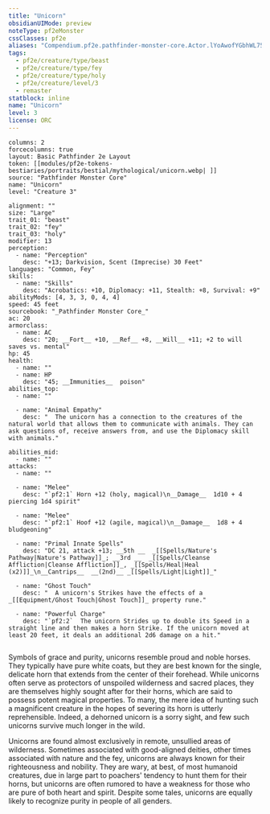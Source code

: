 ```yaml
---
title: "Unicorn"
obsidianUIMode: preview
noteType: pf2eMonster
cssClasses: pf2e
aliases: "Compendium.pf2e.pathfinder-monster-core.Actor.lYoAwofYGbhWL75Q" 
tags:
  - pf2e/creature/type/beast
  - pf2e/creature/type/fey
  - pf2e/creature/type/holy
  - pf2e/creature/level/3
  - remaster
statblock: inline
name: "Unicorn"
level: 3
license: ORC
---
```


```statblock
columns: 2
forcecolumns: true
layout: Basic Pathfinder 2e Layout
token: [[modules/pf2e-tokens-bestiaries/portraits/bestial/mythological/unicorn.webp| ]]
source: "Pathfinder Monster Core"
name: "Unicorn"
level: "Creature 3"

alignment: ""
size: "Large"
trait_01: "beast"
trait_02: "fey"
trait_03: "holy"
modifier: 13
perception:
  - name: "Perception"
    desc: "+13; Darkvision, Scent (Imprecise) 30 Feet"
languages: "Common, Fey"
skills:
  - name: "Skills"
    desc: "Acrobatics: +10, Diplomacy: +11, Stealth: +8, Survival: +9"
abilityMods: [4, 3, 3, 0, 4, 4]
speed: 45 feet
sourcebook: "_Pathfinder Monster Core_"
ac: 20
armorclass:
  - name: AC
    desc: "20; __Fort__ +10, __Ref__ +8, __Will__ +11; +2 to will saves vs. mental"
hp: 45
health:
  - name: ""
  - name: HP
    desc: "45; __Immunities__  poison"
abilities_top:
  - name: ""

  - name: "Animal Empathy"
    desc: "  The unicorn has a connection to the creatures of the natural world that allows them to communicate with animals. They can ask questions of, receive answers from, and use the Diplomacy skill with animals."

abilities_mid:
  - name: ""
attacks:
  - name: ""

  - name: "Melee"
    desc: "`pf2:1` Horn +12 (holy, magical)\n__Damage__  1d10 + 4 piercing 1d4 spirit"

  - name: "Melee"
    desc: "`pf2:1` Hoof +12 (agile, magical)\n__Damage__  1d8 + 4 bludgeoning"

  - name: "Primal Innate Spells"
    desc: "DC 21, attack +13; __5th __  _[[Spells/Nature's Pathway|Nature's Pathway]]_; __3rd __  _[[Spells/Cleanse Affliction|Cleanse Affliction]]_, _[[Spells/Heal|Heal (x2)]]_\n__Cantrips__  __(2nd)__ _[[Spells/Light|Light]]_"

  - name: "Ghost Touch"
    desc: "  A unicorn's Strikes have the effects of a _[[Equipment/Ghost Touch|Ghost Touch]]_ property rune."

  - name: "Powerful Charge"
    desc: "`pf2:2`  The unicorn Strides up to double its Speed in a straight line and then makes a horn Strike. If the unicorn moved at least 20 feet, it deals an additional 2d6 damage on a hit."
 
```



Symbols of grace and purity, unicorns resemble proud and noble horses. They typically have pure white coats, but they are best known for the single, delicate horn that extends from the center of their forehead. While unicorns often serve as protectors of unspoiled wilderness and sacred places, they are themselves highly sought after for their horns, which are said to possess potent magical properties. To many, the mere idea of hunting such a magnificent creature in the hopes of severing its horn is utterly reprehensible. Indeed, a dehorned unicorn is a sorry sight, and few such unicorns survive much longer in the wild.

Unicorns are found almost exclusively in remote, unsullied areas of wilderness. Sometimes associated with good-aligned deities, other times associated with nature and the fey, unicorns are always known for their righteousness and nobility. They are wary, at best, of most humanoid creatures, due in large part to poachers' tendency to hunt them for their horns, but unicorns are often rumored to have a weakness for those who are pure of both heart and spirit. Despite some tales, unicorns are equally likely to recognize purity in people of all genders.
